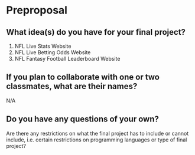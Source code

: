 # Preproposal

## What idea(s) do you have for your final project?

1. NFL Live Stats Website 
2. NFL Live Betting Odds Website 
3. NFL Fantasy Football Leaderboard Website  

## If you plan to collaborate with one or two classmates, what are their names?

N/A

## Do you have any questions of your own?

Are there any restrictions on what the final project has to include or cannot include,
i.e. certain restrictions on programming languages or type of final project?

